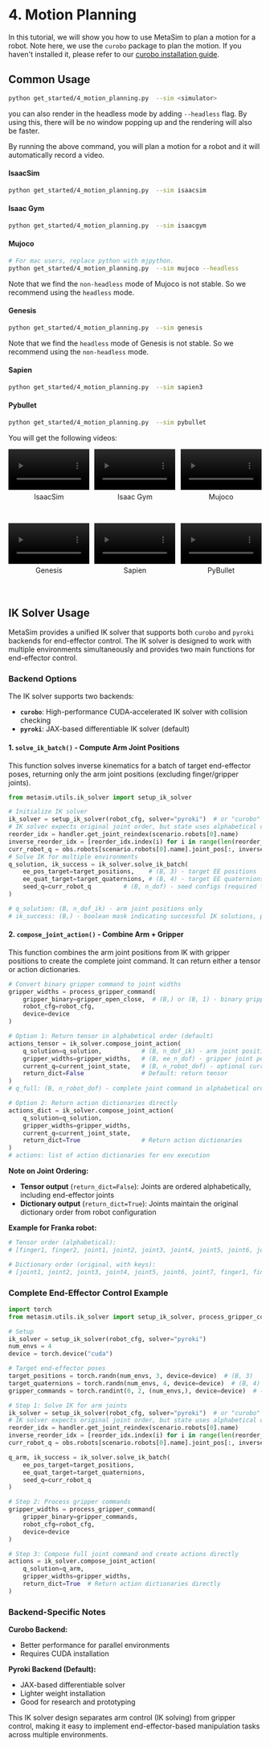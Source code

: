 # 4. Motion Planning
In this tutorial, we will show you how to use MetaSim to plan a motion for a robot.
Note here, we use the `curobo` package to plan the motion. If you haven't installed it, please refer to our [curobo installation guide](http://127.0.0.1:8000/metasim/get_started/advanced_installation/curobo.html).

## Common Usage

```bash
python get_started/4_motion_planning.py  --sim <simulator>
```
you can also render in the headless mode by adding `--headless` flag. By using this, there will be no window popping up and the rendering will also be faster.

By running the above command, you will plan a motion for a robot and it will automatically record a video.


#### IsaacSim
```bash
python get_started/4_motion_planning.py  --sim isaacsim
```

#### Isaac Gym
```bash
python get_started/4_motion_planning.py  --sim isaacgym
```

#### Mujoco
```bash
# For mac users, replace python with mjpython.
python get_started/4_motion_planning.py  --sim mujoco --headless
```
Note that we find the `non-headless` mode of Mujoco is not stable. So we recommend using the `headless` mode.


#### Genesis
```bash
python get_started/4_motion_planning.py  --sim genesis
```
Note that we find the `headless` mode of Genesis is not stable. So we recommend using the `non-headless` mode.

#### Sapien
```bash
python get_started/4_motion_planning.py  --sim sapien3
```

#### Pybullet
```bash
python get_started/4_motion_planning.py  --sim pybullet
```

You will get the following videos:

<div style="display: flex; flex-wrap: wrap; justify-content: space-between; gap: 10px;">
    <div style="display: flex; justify-content: space-between; width: 100%; margin-bottom: 20px;">
        <div style="width: 32%; text-align: center;">
            <video width="100%" autoplay loop muted playsinline>
                <source src="https://roboverse.wiki/_static/standard_output/4_motion_planning_isaaclab.mp4" type="video/mp4">
            </video>
            <p style="margin-top: 5px;">IsaacSim</p>
        </div>
        <div style="width: 32%; text-align: center;">
            <video width="100%" autoplay loop muted playsinline>
                <source src="https://roboverse.wiki/_static/standard_output/4_motion_planning_isaacgym.mp4" type="video/mp4">
            </video>
            <p style="margin-top: 5px;">Isaac Gym</p>
        </div>
        <div style="width: 32%; text-align: center;">
            <video width="100%" autoplay loop muted playsinline>
                <source src="https://roboverse.wiki/_static/standard_output/4_motion_planning_mujoco.mp4" type="video/mp4">
            </video>
            <p style="margin-top: 5px;">Mujoco</p>
        </div>
    </div>
    <div style="display: flex; justify-content: space-between; width: 100%; margin-bottom: 20px;">
        <div style="width: 32%; text-align: center;">
            <video width="100%" autoplay loop muted playsinline>
                <source src="https://roboverse.wiki/_static/standard_output/4_motion_planning_genesis.mp4" type="video/mp4">
            </video>
            <p style="margin-top: 5px;">Genesis</p>
        </div>
        <div style="width: 32%; text-align: center;">
            <video width="100%" autoplay loop muted playsinline>
                <source src="https://roboverse.wiki/_static/standard_output/4_motion_planning_sapien3.mp4" type="video/mp4">
            </video>
            <p style="margin-top: 5px;">Sapien</p>
        </div>
        <div style="width: 32%; text-align: center;">
            <video width="100%" autoplay loop muted playsinline>
                <source src="https://roboverse.wiki/_static/standard_output/4_motion_planning_pybullet.mp4" type="video/mp4">
            </video>
            <p style="margin-top: 5px;">PyBullet</p>
        </div>
    </div>

</div>



## IK Solver Usage

MetaSim provides a unified IK solver that supports both `curobo` and `pyroki` backends for end-effector control. The IK solver is designed to work with multiple environments simultaneously and provides two main functions for end-effector control.

### Backend Options

The IK solver supports two backends:

- **`curobo`**: High-performance CUDA-accelerated IK solver with collision checking
- **`pyroki`**: JAX-based differentiable IK solver (default)


#### 1. `solve_ik_batch()` - Compute Arm Joint Positions

This function solves inverse kinematics for a batch of target end-effector poses, returning only the arm joint positions (excluding finger/gripper joints).

```python
from metasim.utils.ik_solver import setup_ik_solver

# Initialize IK solver
ik_solver = setup_ik_solver(robot_cfg, solver="pyroki")  # or "curobo"
# IK solver expects original joint order, but state uses alphabetical order
reorder_idx = handler.get_joint_reindex(scenario.robots[0].name)
inverse_reorder_idx = [reorder_idx.index(i) for i in range(len(reorder_idx))]
curr_robot_q = obs.robots[scenario.robots[0].name].joint_pos[:, inverse_reorder_idx]
# Solve IK for multiple environments
q_solution, ik_success = ik_solver.solve_ik_batch(
    ee_pos_target=target_positions,    # (B, 3) - target EE positions
    ee_quat_target=target_quaternions, # (B, 4) - target EE quaternions (wxyz)
    seed_q=curr_robot_q         # (B, n_dof) - seed configs (required for curobo)
)

# q_solution: (B, n_dof_ik) - arm joint positions only
# ik_success: (B,) - boolean mask indicating successful IK solutions, pyroki does not need this
```

#### 2. `compose_joint_action()` - Combine Arm + Gripper


This function combines the arm joint positions from IK with gripper positions to create the complete joint command. It can return either a tensor or action dictionaries.

```python
# Convert binary gripper command to joint widths
gripper_widths = process_gripper_command(
    gripper_binary=gripper_open_close,  # (B,) or (B, 1) - binary gripper state
    robot_cfg=robot_cfg,
    device=device
)

# Option 1: Return tensor in alphabetical order (default)
actions_tensor = ik_solver.compose_joint_action(
    q_solution=q_solution,           # (B, n_dof_ik) - arm joint positions from IK
    gripper_widths=gripper_widths,   # (B, ee_n_dof) - gripper joint positions
    current_q=current_joint_state,   # (B, n_robot_dof) - optional current state
    return_dict=False                # Default: return tensor
)
# q_full: (B, n_robot_dof) - complete joint command in alphabetical order

# Option 2: Return action dictionaries directly
actions_dict = ik_solver.compose_joint_action(
    q_solution=q_solution,
    gripper_widths=gripper_widths,
    current_q=current_joint_state,
    return_dict=True                 # Return action dictionaries
)
# actions: list of action dictionaries for env execution
```

**Note on Joint Ordering:**
- **Tensor output** (`return_dict=False`): Joints are ordered alphabetically, including end-effector joints
- **Dictionary output** (`return_dict=True`): Joints maintain the original dictionary order from robot configuration

**Example for Franka robot:**
```python
# Tensor order (alphabetical):
# [finger1, finger2, joint1, joint2, joint3, joint4, joint5, joint6, joint7]

# Dictionary order (original, with keys):
# [joint1, joint2, joint3, joint4, joint5, joint6, joint7, finger1, finger2]
```

### Complete End-Effector Control Example

```python
import torch
from metasim.utils.ik_solver import setup_ik_solver, process_gripper_command

# Setup
ik_solver = setup_ik_solver(robot_cfg, solver="pyroki")
num_envs = 4
device = torch.device("cuda")

# Target end-effector poses
target_positions = torch.randn(num_envs, 3, device=device)  # (B, 3)
target_quaternions = torch.randn(num_envs, 4, device=device)  # (B, 4) wxyz
gripper_commands = torch.randint(0, 2, (num_envs,), device=device)  # (B,) binary

# Step 1: Solve IK for arm joints
ik_solver = setup_ik_solver(robot_cfg, solver="pyroki")  # or "curobo"
# IK solver expects original joint order, but state uses alphabetical order
reorder_idx = handler.get_joint_reindex(scenario.robots[0].name)
inverse_reorder_idx = [reorder_idx.index(i) for i in range(len(reorder_idx))]
curr_robot_q = obs.robots[scenario.robots[0].name].joint_pos[:, inverse_reorder_idx]

q_arm, ik_success = ik_solver.solve_ik_batch(
    ee_pos_target=target_positions,
    ee_quat_target=target_quaternions,
    seed_q=curr_robot_q 
)

# Step 2: Process gripper commands
gripper_widths = process_gripper_command(
    gripper_binary=gripper_commands,
    robot_cfg=robot_cfg,
    device=device
)

# Step 3: Compose full joint command and create actions directly
actions = ik_solver.compose_joint_action(
    q_solution=q_arm,
    gripper_widths=gripper_widths,
    return_dict=True  # Return action dictionaries directly
)

```

### Backend-Specific Notes

**Curobo Backend:**
- Better performance for parallel environments
- Requires CUDA installation

**Pyroki Backend (Default):**
- JAX-based differentiable solver
- Lighter weight installation
- Good for research and prototyping

This IK solver design separates arm control (IK solving) from gripper control, making it easy to implement end-effector-based manipulation tasks across multiple environments.